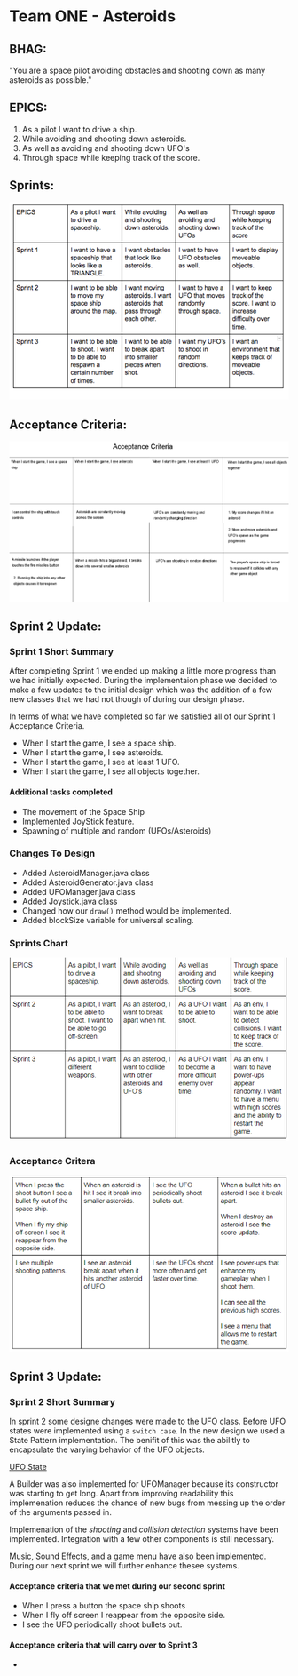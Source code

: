 # Team ONE - Asteroids

## BHAG:
"You are a space pilot avoiding obstacles and shooting down as many asteroids
as possible."

## EPICS:
1) As a pilot I want to drive a ship.
2) While avoiding and shooting down asteroids.
3) As well as avoiding and shooting down UFO's
4) Through space while keeping track of the score.


## Sprints:
![Sprints Chart](https://github.com/ecs160ss12019/One/blob/master/Chart.png) 

## Acceptance Criteria:
![Acceptance Criteria Chart](https://github.com/ecs160ss12019/One/blob/master/acceptance-criteria.png)  

## Sprint 2 Update:

### Sprint 1 Short Summary
After completing Sprint 1 we ended up making a little more progress than we had
initially expected. During the implementaion phase we decided to make a few 
updates to the initial design which was the addition of a few new classes that 
we had not though of during our design phase.

In terms of what we have completed so far we satisfied all of our Sprint 1 
Acceptance Criteria.  

* When I start the game, I see a space ship.
* When I start the game, I see asteroids.
* When I start the game, I see at least 1 UFO.
* When I start the game, I see all objects together.

#### Additional tasks completed

* The movement of the Space Ship
* Implemented JoyStick feature.
* Spawning of multiple and random (UFOs/Asteroids)


### Changes To Design
* Added AsteroidManager.java class
* Added AsteroidGenerator.java class
* Added UFOManager.java class
* Added Joystick.java class
* Changed how our `draw()` method would be implemented.
* Added blockSize variable for universal scaling.

### Sprints Chart
![Sprints Chart 2](https://github.com/ecs160ss12019/One/blob/master/Chart_Sprint2.PNG)

### Acceptance Critera
![Acceptance Criteria Chart 2](https://github.com/ecs160ss12019/One/blob/master/acceptance-criteria2.png)


## Sprint 3 Update: 

### Sprint 2 Short Summary
In sprint 2 some designe changes were made to the UFO class. Before UFO states
were implemented using a `switch case`. In the new design we used a State
Pattern implementation. The benifit of this was the abilitly to encapsulate the
varying behavior of the UFO objects.

[UFO State](https://github.com/ecs160ss12019/One/blob/master/UFOStateDiagram.pdf)

A Builder was also implemented for UFOManager because its constructor was
starting to get long. Apart from improving readability this implemenation
reduces the chance of new bugs from messing up the order of the arguments passed
in.

Implemenation of the *shooting* and *collision detection* systems have been
implemented. Integration with a few other components is still necessary.

Music, Sound Effects, and a game menu have also been implemented. During our
next sprint we will further enhance thesee systems.


#### Acceptance criteria that we met during our second sprint
* When I press a button the space ship shoots
* When I fly off screen I reappear from the opposite side.
* I see the UFO periodically shoot bullets out.

#### Acceptance criteria that will carry over to Sprint 3
* 

